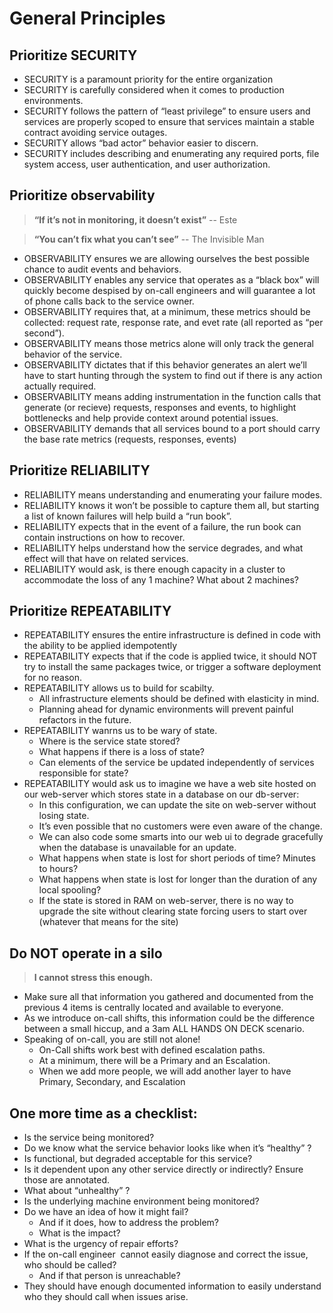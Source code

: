 # General Principles

## Prioritize SECURITY
  * SECURITY is a paramount priority for the entire organization
  * SECURITY is carefully considered when it comes to production environments.
  * SECURITY follows the pattern of “least privilege” to ensure users and services are properly scoped to ensure that services maintain a stable contract avoiding service outages.
  * SECURITY allows “bad actor” behavior easier to discern.
  * SECURITY includes describing and enumerating any required ports, file system access, user authentication, and user authorization. 

## Prioritize observability
> **“If it’s not in monitoring, it doesn’t exist”** -- Este

> **“You can’t fix what you can’t see”** -- The Invisible Man

  * OBSERVABILITY ensures we are allowing ourselves the best possible chance to audit events and behaviors. 
  * OBSERVABILITY enables any service that operates as a “black box” will quickly become despised by on-call engineers and will guarantee a lot of phone calls back to the service owner.
  * OBSERVABILITY requires that, at a minimum, these metrics should be collected: request rate, response rate, and evet rate (all reported as “per second”).
  * OBSERVABILITY means those metrics alone will only track the general behavior of the service.
  * OBSERVABILITY dictates that if this behavior generates an alert we’ll have to start hunting through the system to find out if there is any action actually required.
  * OBSERVABILITY means adding instrumentation in the function calls that generate (or recieve) requests, responses and events, to highlight bottlenecks and help provide context around potential issues. 
  * OBSERVABILITY demands that all services bound to a port should carry the base rate metrics (requests, responses, events)

## Prioritize RELIABILITY
  * RELIABILITY means understanding and enumerating your failure modes.
  * RELIABILITY knows it won’t be possible to capture them all, but starting a list of known failures will help build a “run book”.
  * RELIABILITY expects that in the event of a failure, the run book can contain instructions on how to recover. 
  * RELIABILITY helps understand how the service degrades, and what effect will that have on related services.
  * RELIABILITY would ask, is there enough capacity in a cluster to accommodate the loss of any 1 machine? What about 2 machines? 

## Prioritize REPEATABILITY
* REPEATABILITY ensures the entire infrastructure is defined in code with the ability to be applied idempotently
* REPEATABILITY expects that if the code is applied twice, it should NOT try to install the same packages twice, or trigger a software deployment for no reason.
* REPEATABILITY allows us to build for scabilty.
  * All infrastructure elements should be defined with elasticity in mind.
  * Planning ahead for dynamic environments will prevent painful refactors in the future.
* REPEATABILITY wanrns us to be wary of state.
  * Where is the service state stored? 
  * What happens if there is a loss of state? 
  * Can elements of the service be updated independently of services responsible for state? 
* REPEATABILITY would ask us to imagine we have a web site hosted on our web-server which stores state in a database on our db-server:
  * In this configuration, we can update the site on web-server without losing state.
  * It’s even possible that no customers were even aware of the change.
  * We can also code some smarts into our web ui to degrade gracefully when the database is unavailable for an update. 
  * What happens when state is lost for short periods of time? Minutes to hours? 
  * What happens when state is lost for longer than the duration of any local spooling?
  * If the state is stored in RAM on web-server, there is no way to upgrade the site without clearing state forcing users to start over (whatever that means for the site)

## Do NOT operate in a silo
> **I cannot stress this enough.**

* Make sure all that information you gathered and documented from the previous 4 items is centrally located and available to everyone.
* As we introduce on-call shifts, this information could be the difference between a small hiccup, and a 3am ALL HANDS ON DECK scenario.
* Speaking of on-call, you are still not alone!
  * On-Call shifts work best with defined escalation paths.
  * At a minimum, there will be a Primary and an Escalation.
  * When we add more people, we will add another layer to have Primary, Secondary, and Escalation 

## One more time as a checklist:

* Is the service being monitored?
* Do we know what the service behavior looks like when it’s “healthy” ?
* Is functional, but degraded acceptable for this service?
* Is it dependent upon any other service directly or indirectly?  Ensure those are annotated.
* What about “unhealthy” ?
* Is the underlying machine environment being monitored? 
* Do we have an idea of how it might fail? 
  * And if it does, how to address the problem? 
  * What is the impact?
* What is the urgency of repair efforts?
* If the on-call engineer  cannot easily diagnose and correct the issue, who should be called?  
  * And if that person is unreachable?
* They should have enough documented information to easily understand who they should call when issues arise.

